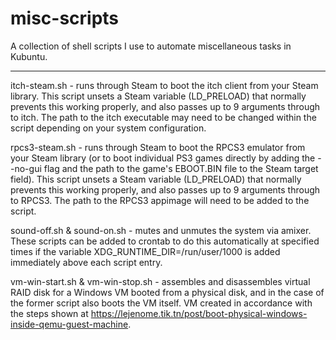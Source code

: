 # misc-scripts
A collection of shell scripts I use to automate miscellaneous tasks in Kubuntu.

---

itch-steam.sh - runs through Steam to boot the itch client from your Steam library. This script unsets a Steam variable (LD_PRELOAD) that normally prevents this working properly, and also passes up to 9 arguments through to itch. The path to the itch executable may need to be changed within the script depending on your system configuration.

rpcs3-steam.sh - runs through Steam to boot the RPCS3 emulator from your Steam library (or to boot individual PS3 games directly by adding the --no-gui flag and the path to the game's EBOOT.BIN file to the Steam target field). This script unsets a Steam variable (LD_PRELOAD) that normally prevents this working properly, and also passes up to 9 arguments through to RPCS3. The path to the RPCS3 appimage will need to be added to the script.

sound-off.sh & sound-on.sh - mutes and unmutes the system via amixer. These scripts can be added to crontab to do this automatically at specified times if the variable XDG_RUNTIME_DIR=/run/user/1000 is added immediately above each script entry.

vm-win-start.sh & vm-win-stop.sh - assembles and disassembles virtual RAID disk for a Windows VM booted from a physical disk, and in the case of the former script also boots the VM itself. VM created in accordance with the steps shown at https://lejenome.tik.tn/post/boot-physical-windows-inside-qemu-guest-machine.
